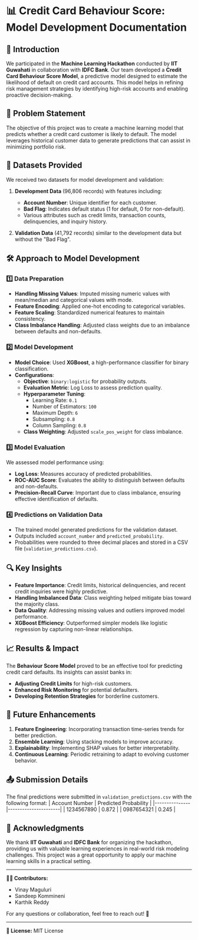 # 📊 Credit Card Behaviour Score: Model Development Documentation

## 🚀 Introduction
We participated in the **Machine Learning Hackathon** conducted by **IIT Guwahati** in collaboration with **IDFC Bank**. Our team developed a **Credit Card Behaviour Score Model**, a predictive model designed to estimate the likelihood of default on credit card accounts. This model helps in refining risk management strategies by identifying high-risk accounts and enabling proactive decision-making.

## 🎯 Problem Statement
The objective of this project was to create a machine learning model that predicts whether a credit card customer is likely to default. The model leverages historical customer data to generate predictions that can assist in minimizing portfolio risk.

## 📂 Datasets Provided
We received two datasets for model development and validation:
1. **Development Data** (96,806 records) with features including:
   - **Account Number**: Unique identifier for each customer.
   - **Bad Flag**: Indicates default status (1 for default, 0 for non-default).
   - Various attributes such as credit limits, transaction counts, delinquencies, and inquiry history.

2. **Validation Data** (41,792 records) similar to the development data but without the "Bad Flag".

## 🛠️ Approach to Model Development
### 1️⃣ Data Preparation
- **Handling Missing Values**: Imputed missing numeric values with mean/median and categorical values with mode.
- **Feature Encoding**: Applied one-hot encoding to categorical variables.
- **Feature Scaling**: Standardized numerical features to maintain consistency.
- **Class Imbalance Handling**: Adjusted class weights due to an imbalance between defaults and non-defaults.

### 2️⃣ Model Development
- **Model Choice**: Used **XGBoost**, a high-performance classifier for binary classification.
- **Configurations**:
  - **Objective**: `binary:logistic` for probability outputs.
  - **Evaluation Metric**: Log Loss to assess prediction quality.
  - **Hyperparameter Tuning**:
    - Learning Rate: `0.1`
    - Number of Estimators: `100`
    - Maximum Depth: `6`
    - Subsampling: `0.8`
    - Column Sampling: `0.8`
  - **Class Weighting**: Adjusted `scale_pos_weight` for class imbalance.

### 3️⃣ Model Evaluation
We assessed model performance using:
- **Log Loss**: Measures accuracy of predicted probabilities.
- **ROC-AUC Score**: Evaluates the ability to distinguish between defaults and non-defaults.
- **Precision-Recall Curve**: Important due to class imbalance, ensuring effective identification of defaults.

### 4️⃣ Predictions on Validation Data
- The trained model generated predictions for the validation dataset.
- Outputs included `account_number` and `predicted_probability`.
- Probabilities were rounded to three decimal places and stored in a CSV file (`validation_predictions.csv`).

## 🔍 Key Insights
- **Feature Importance**: Credit limits, historical delinquencies, and recent credit inquiries were highly predictive.
- **Handling Imbalanced Data**: Class weighting helped mitigate bias toward the majority class.
- **Data Quality**: Addressing missing values and outliers improved model performance.
- **XGBoost Efficiency**: Outperformed simpler models like logistic regression by capturing non-linear relationships.

## 📈 Results & Impact
The **Behaviour Score Model** proved to be an effective tool for predicting credit card defaults. Its insights can assist banks in:
- **Adjusting Credit Limits** for high-risk customers.
- **Enhanced Risk Monitoring** for potential defaulters.
- **Developing Retention Strategies** for borderline customers.

## 🔮 Future Enhancements
1. **Feature Engineering**: Incorporating transaction time-series trends for better prediction.
2. **Ensemble Learning**: Using stacking models to improve accuracy.
3. **Explainability**: Implementing SHAP values for better interpretability.
4. **Continuous Learning**: Periodic retraining to adapt to evolving customer behavior.

## 📤 Submission Details
The final predictions were submitted in `validation_predictions.csv` with the following format:
| Account Number | Predicted Probability |
|---------------|----------------------|
| 1234567890    | 0.872                |
| 0987654321    | 0.245                |

## 🙌 Acknowledgments
We thank **IIT Guwahati** and **IDFC Bank** for organizing the hackathon, providing us with valuable learning experiences in real-world risk modeling challenges. This project was a great opportunity to apply our machine learning skills in a practical setting.

---
**👨‍💻 Contributors:**
- Vinay Maguluri
- Sandeep Kommineni
- Karthik Reddy

For any questions or collaboration, feel free to reach out! 📩

---
**📜 License:** MIT License

